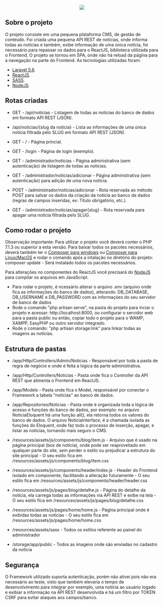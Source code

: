 <p align="center"><img src="http://www.oceanbrasil.com/img/general/logoOceanI.png"></p>

## Sobre o projeto

O projeto consiste em uma pequena plataforma CMS, de gestão de conteúdo. 
Foi criada uma pequena API REST de notícias, onde informa todas as notícias e também, exibe informação de uma única notícia, foi necessário para repassar os dados para o ReactJS, biblioteca utilizada para o Frontend. 
O projeto se tornou em SPA, onde  não há reload da página para a navegação na parte do Frontend. As tecnologias utilizadas foram:

- [Laravel 5.6](https://laravel.com).
- [ReactJS](https://reactjs.org/).
- [SASS](https://sass-lang.com/).
- [NodeJS](https://nodejs.org/en/).

## Rotas criadas
- GET - /api/noticias - Listagem de todas as notícias do banco de dados em formato API REST (JSON).
- /api/noticias/{slug da noticia} - Lista as informações de uma única notícia filtrada pelo SLUG em formato API REST (JSON).

- GET - / - Página princial.
- GET - /login - Página de login (exemplo).
- GET - /administrador/noticias - Página administrativa (sem autenticação) de listagem de todas as notícias.
- GET - /administrador/noticias/adicionar - Página administrativa (sem autenticação) para adição de uma nova notícia.
- POST - /administrador/noticias/adicionar - Rota reservada ao método POST para salvar os dados da criação da notícia ao banco de dados (regras de campos inseridas, ex: Título obrigatório, etc.).
- GET - /administrador/noticias/apagar{slug} - Rota reservada para apagar uma notícia filtrada pelo SLUG.

## Como rodar o projeto

Observação importante: Para utilizar o projeto você deverá conter o PHP 7.1.3 ou superior a esta versão. Para baixar todos os pacotes necessários, deverá também ter o [Composer para windows](https://getcomposer.org/Composer-Setup.exe) ou [Composer para Linux/MacOS](https://getcomposer.org/download/) e rodar o comando após a intalação no diretório do projeto: composer update - Será instalado todos os pacotes necessários.

Para alterações no componentes do ReactJS você precisará do [NodeJS](https://nodejs.org) para compilar os arquivos em JavaScript.

- Para rodar o projeto, é ncessário alterar o arquivo .env (arquivo onde fica as informações do banco de dados), alterando: DB_DATABASE, DB_USERNAME e DB_PASSWORD com as informações do seu servidor de banco de dados
- Rode o comando "php artisan serve", na pasta do projeto para inciar o projeto e acessar: http://localhost:8000, ou configurar o servidor web para a pasta public ou então, copiar todo o projeto para o WAMP, XAMPP, EasyPHP ou outro servidor integrado. 
- Rode o comando: "php artisan storage:link" para linkar todas as imagens as notícias.

## Estrutura de pastas

- /app/Http/Controllers/Admin/Noticias - Responsável por toda a pasta de regra de negócio e onde é feita a lógica da parte administrativa.
- /app/Http/Controllers/Noticias - Pasta onde fica o Controller da API REST que alimenta o Frontend em ReactJS.

- /app/Models - Pasta onde fica o Model, responsável por conectar o Framework a tabela "noticias" ao banco de dados.
- /app/Repositories/Noticias - Pasta onde é organizada toda a lógica de acesso e funções do banco de dados, por exemplo: no arquivo NoticiaEloquent  há uma função all(), ela retorna todos os valores do banco de dados.  O arquivo  NoticiaInterface, é a chamada isolada as funções do Eloquent, onde faz todo o processo de inserção, apagar, e listar as notícias, tornando mais seguro o CMS.

- /resources/assets/js/components/blog/item.js - Arquivo que é usado na página principal (box de notícia), onde pode ser reaproveitado em qualquer parte do site, sem perder o estilo ou prejudicar a estrutura do site principal - O seu estilo fica em /resources/assets/js/components/blog/item.css
- /resources/assets/js/components/header/index.js - Header do Frontend isolado em componente, facilitando a alteração futuramente - O seu estilo fica em /resources/assets/js/components/header/header.css

- /resources/assets/js/pages/blog/detalhe.js - Página do detalhe da notícia, ela carrega todas as informações via API REST e exibe na tela - O seu estilo fica em /resources/assets/js/pages/blog/detalhe.css
- /resources/assets/js/pages/home/home.js - Página principal onde é exibidas todas as notícias - O seu estilo fica em /resources/assets/js/pages/home/home.css

- /resources/assets/sass - Todos os estilos referente ao painel do administrador

- /storage/app/public - Todos as imagens onde são enviadas no cadastro da notícia

## Segurança

O Framework utilizado suporta autenticação, porém não ativei pois não era necessário ao teste, visto que também elevaria o tempo de desenvolvimento para integrar por exemplo, uma notícia ao usuário logado e exibiar a informação na API REST desenvolvida e há um filtro por TOKEN CSRF para evitar ataques aos campos/banco.
